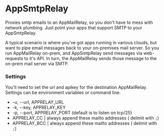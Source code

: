 # AppSmtpRelay

Proxies smtp emails to an AppMailRelay, so you don't have to mess with network plumbing.  Just point your apps that support SMTP to your AppSmtpRelay.

A typical scenario is where you've got apps running in various clouds, but want to pipe email messages back to your on-premises mail server.  So you run AppMailRelay on-prem, and AppSmtpRelay send messages via web-requests to it's API.  In turn, the AppMailRelay sends those message to the on-prem mail server via SMTP.

### Settings

You'll need to set the url and apikey for the destination AppMailRelay.  Settings can be environment variables or command line.

* -u, --url, APPRELAY_URL
* -k, --key, APPRELAY_KEY
* -p, --port, APPRELAY_PORT (default is to listen on tcp/25)
* APPRELAY_CC | always append these mailto addresses ( delimit with `;`)
* APPRELAY_BCC | always append these mailto addresses ( delimit with `;`)
